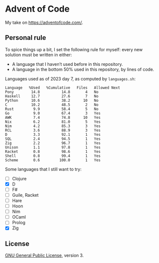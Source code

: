 # Advent of Code

My take on <https://adventofcode.com/>.

## Personal rule

To spice things up a bit, I set the following rule for myself: every new
solution must be written in either:

 * A language that I haven’t used before in this repository.
 * A language in the bottom 50% used in this repository, by lines of code.

Languages used as of 2023 day 7, as computed by `languages.sh`:

```
Language   %Used   %Cumulative   Files   Allowed Next
Pony        14.8          14.8       4   No
Haskell     12.7          27.6       7   No
Python      10.6          38.2      10   No
C           10.2          48.5       2   No
Rust         9.9          58.4       5   No
Go           9.0          67.4       3   Yes
AWK          7.4          74.8      10   Yes
Nix          6.2          81.0       5   Yes
Nim          4.2          85.3       3   Yes
RCL          3.6          88.9       3   Yes
D            3.3          92.1       1   Yes
SQL          2.4          94.5       1   Yes
Zig          2.2          96.7       1   Yes
Unison       1.1          97.8       1   Yes
Racket       0.8          98.6       1   Yes
Shell        0.8          99.4       1   Yes
Scheme       0.6         100.0       1   Yes
```
Some languages that I still want to try:

 * [ ] Clojure
 * [x] D
 * [ ] F#
 * [ ] Guile, Racket
 * [ ] Hare
 * [ ] Hoon
 * [ ] Nim
 * [ ] OCaml
 * [ ] Prolog
 * [x] Zig

## License

[GNU General Public License](https://www.gnu.org/licenses/gpl-3.0.html), version 3.
